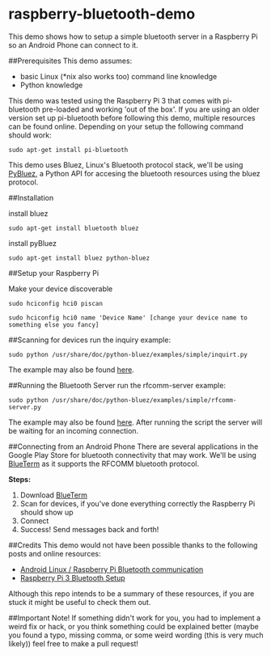 # raspberry-bluetooth-demo

This demo shows how to setup a simple bluetooth server in a Raspberry Pi so an Android Phone can connect to it.

##Prerequisites
This demo assumes:
* basic Linux (*nix also works too) command line knowledge
* Python knowledge

This demo was tested using the Raspberry Pi 3 that comes with pi-bluetooth pre-loaded and working 'out of the box'. If you are using an older version set up pi-bluetooth before following this demo, multiple resources can be found online. Depending on your setup the following command should work:

```
sudo apt-get install pi-bluetooth
```

This demo uses Bluez, Linux's Bluetooth protocol stack, we'll be using [PyBluez](https://github.com/karulis/pybluez), a Python API for accesing the bluetooth resources using the bluez protocol.

##Installation

install bluez
```
sudo apt-get install bluetooth bluez
```

install pyBluez
```
sudo apt-get install bluez python-bluez
```

##Setup your Raspberry Pi

Make your device discoverable
```
sudo hciconfig hci0 piscan
```

```
sudo hciconfig hci0 name 'Device Name' [change your device name to something else you fancy]
```

##Scanning for devices
run the inquiry example:
```
sudo python /usr/share/doc/python-bluez/examples/simple/inquirt.py
```

The example may also be found [here](https://github.com/karulis/pybluez/blob/master/examples/simple/inquiry.py).


##Running the Bluetooth Server
run the rfcomm-server example:
```
sudo python /usr/share/doc/python-bluez/examples/simple/rfcomm-server.py
```

The example may also be found [here](https://github.com/karulis/pybluez/blob/master/examples/simple/rfcomm-server.py). After running the script the server will be waiting for an incoming connection.

##Connecting from an Android Phone
There are several applications in the Google Play Store for bluetooth connectivity that may work. We'll be using [BlueTerm](https://play.google.com/store/apps/details?id=es.pymasde.blueterm&hl=en) as it supports the RFCOMM bluetooth protocol.

__Steps:__  
1. Download [BlueTerm](https://play.google.com/store/apps/details?id=es.pymasde.blueterm&hl=en)  
2. Scan for devices, if you've done everything correctly the Raspberry Pi should show up  
3. Connect  
4. Success! Send messages back and forth!  

##Credits
This demo would not have been possible thanks to the following posts and online resources:
* [Android Linux / Raspberry Pi Bluetooth communication](http://blog.davidvassallo.me/2014/05/11/android-linux-raspberry-pi-bluetooth-communication/)  
* [Raspberry Pi 3 Bluetooth Setup](https://www.raspberrypi.org/forums/viewtopic.php?f=28&t=138145)  

Although this repo intends to be a summary of these resources, if you are stuck it might be useful to check them out.

##Important Note!
If something didn't work for you, you had to implement a weird fix or hack, or you think something could be explained better (maybe you found a typo, missing comma, or some weird wording (this is very much likely)) feel free to make a pull request!
